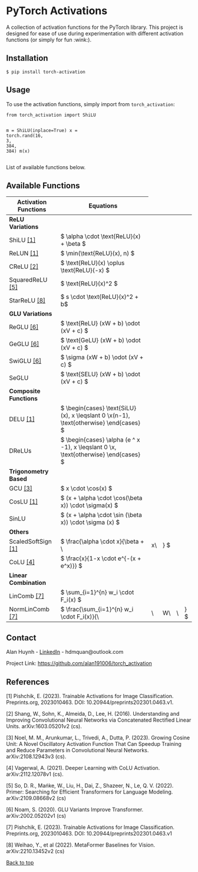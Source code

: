<script src="https://cdn.jsdelivr.net/npm/katex@0.13.16/dist/katex.min.js"></script>
<link rel="stylesheet" href="https://cdn.jsdelivr.net/npm/katex@0.13.16/dist/katex.min.css" />

<h1 id="pytorch-activations">PyTorch Activations</h1>
<p>A collection of activation functions for the PyTorch library. This project is designed for ease of use during experimentation with different activation functions (or simply for fun :wink:). </p>
<h2 id="installation">Installation</h2>
<pre><code class="lang-bash">$ pip <span class="hljs-keyword">install</span> torch-activation
</code></pre>
<h2 id="usage">Usage</h2>
<p>To use the activation functions, simply import from <code>torch_activation</code>:</p>
<pre><code class="lang-python">from torch_activation import ShiLU

m = ShiLU(inplace=True)
x = torch.rand(<span class="hljs-number">16</span>, <span class="hljs-number">3</span>, <span class="hljs-number">384</span>, <span class="hljs-number">384</span>)
m(x)
</code></pre>
<p>List of available functions below.</p>
<h2 id="available-functions">Available Functions</h2>
<table>
<thead>
<tr>
<th>Activation Functions</th>
<th>Equations</th>
</tr>
</thead>
<tbody>
<tr>
<td><strong>ReLU Variations</strong></td>
<td></td>
</tr>
<tr>
<td>ShiLU <a href="#1">[1]</a></td>
<td>$ \alpha \cdot \text{ReLU}(x) + \beta $</td>
</tr>
<tr>
<td>ReLUN <a href="#1">[1]</a></td>
<td>$ \min(\text{ReLU}(x), n) $</td>
</tr>
<tr>
<td>CReLU <a href="#2">[2]</a></td>
<td>$ \text{ReLU}(x) \oplus \text{ReLU}(-x) $</td>
</tr>
<tr>
<td>SquaredReLU <a href="#5">[5]</a></td>
<td>$ \text{ReLU}(x)^2 $</td>
</tr>
<tr>
<td>StarReLU <a href="#8">[8]</a></td>
<td>$ s \cdot \text{ReLU}(x)^2 + b$</td>
</tr>
<tr>
<td><strong>GLU Variations</strong></td>
<td></td>
</tr>
<tr>
<td>ReGLU <a href="#6">[6]</a></td>
<td>$ \text{ReLU} (xW + b) \odot (xV + c) $</td>
</tr>
<tr>
<td>GeGLU <a href="#6">[6]</a></td>
<td>$ \text{GeLU} (xW + b) \odot (xV + c) $</td>
</tr>
<tr>
<td>SwiGLU <a href="#6">[6]</a></td>
<td>$ \sigma (xW + b) \odot (xV + c) $</td>
</tr>
<tr>
<td>SeGLU</td>
<td>$ \text{SELU} (xW + b) \odot (xV + c) $</td>
</tr>
<tr>
<td><strong>Composite Functions</strong></td>
<td></td>
</tr>
<tr>
<td>DELU <a href="#1">[1]</a></td>
<td>$ \begin{cases} \text{SiLU}(x), x \leqslant 0 \x(n-1), \text{otherwise} \end{cases} $</td>
</tr>
<tr>
<td>DReLUs</td>
<td>$ \begin{cases} \alpha (e ^ x -1), x \leqslant 0 \x, \text{otherwise} \end{cases} $</td>
</tr>
<tr>
<td><strong>Trigonometry Based</strong></td>
<td></td>
</tr>
<tr>
<td>GCU <a href="#3">[3]</a></td>
<td>$ x \cdot \cos(x) $</td>
</tr>
<tr>
<td>CosLU <a href="#1">[1]</a></td>
<td>$ (x + \alpha \cdot \cos(\beta x)) \cdot \sigma(x) $</td>
</tr>
<tr>
<td>SinLU</td>
<td>$ (x + \alpha \cdot \sin (\beta x)) \cdot \sigma (x) $</td>
</tr>
<tr>
<td><strong>Others</strong></td>
<td></td>
</tr>
<tr>
<td>ScaledSoftSign <a href="#1">[1]</a></td>
<td>$ \frac{\alpha \cdot x}{\beta + \</td>
<td>x\</td>
<td>} $</td>
</tr>
<tr>
<td>CoLU <a href="#4">[4]</a></td>
<td>$ \frac{x}{1-x \cdot e^{-(x + e^x)}} $</td>
</tr>
<tr>
<td><strong>Linear Combination</strong></td>
<td></td>
</tr>
<tr>
<td>LinComb <a href="#7">[7]</a></td>
<td>$ \sum_{i=1}^{n} w_i \cdot F_i(x) $</td>
</tr>
<tr>
<td>NormLinComb <a href="#7">[7]</a></td>
<td>$ \frac{\sum_{i=1}^{n} w_i \cdot F_i(x)}{\</td>
<td>\</td>
<td>W\</td>
<td>\</td>
<td>} $</td>
</tr>
</tbody>
</table>
<h2 id="contact">Contact</h2>
<p>Alan Huynh - <a href="https://www.linkedin.com/in/alan-huynh-64b357194/">LinkedIn</a> - hdmquan@outlook.com</p>
<p>Project Link: <a href="https://github.com/alan191006/torch_activation">https://github.com/alan191006/torch_activation</a></p>
<h2 id="references">References</h2>
<p><a id="1">[1]</a>
Pishchik, E. (2023). Trainable Activations for Image Classification. Preprints.org, 2023010463. DOI: 10.20944/preprints202301.0463.v1.</p>
<p><a id="2">[2]</a>
Shang, W., Sohn, K., Almeida, D., Lee, H. (2016). Understanding and Improving Convolutional Neural Networks via Concatenated Rectified Linear Units. arXiv:1603.05201v2 (cs).</p>
<p><a id="3">[3]</a>
Noel, M. M., Arunkumar, L., Trivedi, A., Dutta, P. (2023). Growing Cosine Unit: A Novel Oscillatory Activation Function That Can Speedup Training and Reduce Parameters in Convolutional Neural Networks. arXiv:2108.12943v3 (cs).</p>
<p><a id="4">[4]</a>
Vagerwal, A. (2021). Deeper Learning with CoLU Activation. arXiv:2112.12078v1 (cs).</p>
<p><a id="5">[5]</a>
So, D. R., Mańke, W., Liu, H., Dai, Z., Shazeer, N., Le, Q. V. (2022). Primer: Searching for Efficient Transformers for Language Modeling. arXiv:2109.08668v2 (cs)</p>
<p><a id="6">[6]</a>
Noam, S. (2020). GLU Variants Improve Transformer. arXiv:2002.05202v1 (cs)</p>
<p><a id="7">[7]</a>
Pishchik, E. (2023). Trainable Activations for Image Classification. Preprints.org, 2023010463. DOI: 10.20944/preprints202301.0463.v1</p>
<p><a id="8">[8]</a>
Weihao, Y., et al (2022). MetaFormer Baselines for Vision. arXiv:2210.13452v2 (cs)</p>
<p><a href="#Installation">Back to top</a></p>
